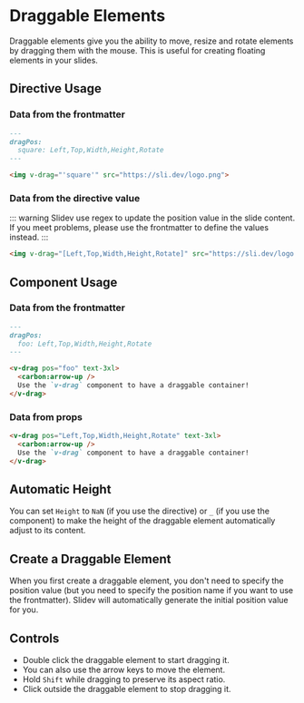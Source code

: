 # Draggable Elements

Draggable elements give you the ability to move, resize and rotate elements by dragging them with the mouse. This is useful for creating floating elements in your slides.

## Directive Usage

### Data from the frontmatter

```md
---
dragPos:
  square: Left,Top,Width,Height,Rotate
---

<img v-drag="'square'" src="https://sli.dev/logo.png">
```

### Data from the directive value

::: warning
Slidev use regex to update the position value in the slide content. If you meet problems, please use the frontmatter to define the values instead.
:::

```md
<img v-drag="[Left,Top,Width,Height,Rotate]" src="https://sli.dev/logo.png">
```

## Component Usage

### Data from the frontmatter

```md
---
dragPos:
  foo: Left,Top,Width,Height,Rotate
---

<v-drag pos="foo" text-3xl>
  <carbon:arrow-up />
  Use the `v-drag` component to have a draggable container!
</v-drag>
```

### Data from props

```md
<v-drag pos="Left,Top,Width,Height,Rotate" text-3xl>
  <carbon:arrow-up />
  Use the `v-drag` component to have a draggable container!
</v-drag>
```

## Automatic Height

You can set `Height` to `NaN` (if you use the directive) or `_` (if you use the component) to make the height of the draggable element automatically adjust to its content.

## Create a Draggable Element

When you first create a draggable element, you don't need to specify the position value (but you need to specify the position name if you want to use the frontmatter). Slidev will automatically generate the initial position value for you.

## Controls

- Double click the draggable element to start dragging it.
- You can also use the arrow keys to move the element.
- Hold `Shift` while dragging to preserve its aspect ratio.
- Click outside the draggable element to stop dragging it.
